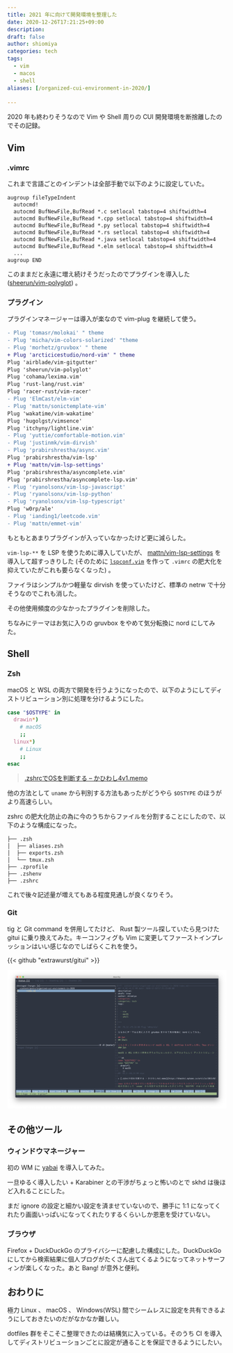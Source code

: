 ```yaml
---
title: 2021 年に向けて開発環境を整理した
date: 2020-12-26T17:21:25+09:00
description:
draft: false
author: shiomiya
categories: tech
tags:
  - vim
  - macos
  - shell
aliases: [/organized-cui-environment-in-2020/]

---
```


2020 年も終わりそうなので Vim や Shell 周りの CUI 開発環境を断捨離したのでその記録。

## Vim

### .vimrc

これまで言語ごとのインデントは全部手動で以下のように設定していた。

```viml
augroup fileTypeIndent
  autocmd!
  autocmd BufNewFile,BufRead *.c setlocal tabstop=4 shiftwidth=4
  autocmd BufNewFile,BufRead *.cpp setlocal tabstop=4 shiftwidth=4
  autocmd BufNewFile,BufRead *.py setlocal tabstop=4 shiftwidth=4
  autocmd BufNewFile,BufRead *.rs setlocal tabstop=4 shiftwidth=4
  autocmd BufNewFile,BufRead *.java setlocal tabstop=4 shiftwidth=4
  autocmd BufNewFile,BufRead *.elm setlocal tabstop=4 shiftwidth=4
  ...
augroup END
```

このままだと永遠に増え続けそうだったのでプラグインを導入した ([sheerun/vim-polyglot](https://github.com/sheerun/vim-polyglot)) 。

### プラグイン

プラグインマネージャーは導入が楽なので vim-plug を継続して使う。

```diff
- Plug 'tomasr/molokai' " theme
- Plug 'micha/vim-colors-solarized' "theme
- Plug 'morhetz/gruvbox' " theme
+ Plug 'arcticicestudio/nord-vim' " theme
Plug 'airblade/vim-gitgutter'
Plug 'sheerun/vim-polyglot'
Plug 'cohama/lexima.vim'
Plug 'rust-lang/rust.vim'
Plug 'racer-rust/vim-racer'
- Plug 'ElmCast/elm-vim'
- Plug 'mattn/sonictemplate-vim'
Plug 'wakatime/vim-wakatime'
Plug 'hugolgst/vimsence'
Plug 'itchyny/lightline.vim'
- Plug 'yuttie/comfortable-motion.vim'
- Plug 'justinmk/vim-dirvish'
- Plug 'prabirshrestha/async.vim'
Plug 'prabirshrestha/vim-lsp'
+ Plug 'mattn/vim-lsp-settings'
Plug 'prabirshrestha/asyncomplete.vim'
Plug 'prabirshrestha/asyncomplete-lsp.vim'
- Plug 'ryanolsonx/vim-lsp-javascript'
- Plug 'ryanolsonx/vim-lsp-python'
- Plug 'ryanolsonx/vim-lsp-typescript'
Plug 'w0rp/ale'
- Plug 'ianding1/leetcode.vim'
- Plug 'mattn/emmet-vim'
```

もともとあまりプラグインが入っていなかったけど更に減らした。

`vim-lsp-**` を LSP を使うために導入していたが、 [mattn/vim-lsp-settings](https://github.com/mattn/vim-lsp-settings) を導入して超すっきりした (そのために [`lspconf.vim`](https://github.com/shiomiyan/.dotfiles/blob/master/.vim/userautoload/lspconf.vim) を作って `.vimrc` の肥大化を抑えていたがこれも要らなくなった) 。

ファイラはシンプルかつ軽量な dirvish を使っていたけど、標準の netrw で十分そうなのでこれも消した。

その他使用頻度の少なかったプラグインを削除した。

ちなみにテーマはお気に入りの gruvbox をやめて気分転換に nord にしてみた。

## Shell

### Zsh

macOS と WSL の両方で開発を行うようになったので、以下のようにしてディストリビューション別に処理を分けるようにした。

```sh
case "$OSTYPE" in
  drawin*)
    # macOS
    ;;
  linux*)
    # Linux
    ;;
esac
```

> [.zshrcでOSを判断する – かひわし4v1.memo](https://khws4v1.myhome.cx/article/2015/02/zshrc%E3%81%A7os%E3%82%92%E5%88%A4%E6%96%AD%E3%81%99%E3%82%8B/)

他の方法として `uname` から判別する方法もあったがどうやら `$OSTYPE` のほうがより高速らしい。

zshrc の肥大化防止の為に今のうちからファイルを分割することにしたので、以下のような構成になった。

```
├── .zsh
│  ├── aliases.zsh
│  ├── exports.zsh
│  └── tmux.zsh
├── .zprofile
├── .zshenv
├── .zshrc
```

これで後々記述量が増えてもある程度見通しが良くなりそう。

### Git

tig と Git command を併用してたけど、 Rust 製ツール探していたら見つけた gitui に乗り換えてみた。キーコンフィグも Vim に変更してファーストインプレッションはいい感じなのでしばらくこれを使う。

{{< github "extrawurst/gitui" >}}

![](gitui.png)

## その他ツール

### ウィンドウマネージャー

初の WM に [yabai](https://github.com/koekeishiya/yabai) を導入してみた。

一旦ゆるく導入したい + Karabiner との干渉がちょっと怖いのとで skhd は後ほど入れることにした。

まだ ignore の設定と細かい設定を済ませていないので、勝手に 1:1 になってくれたり画面いっぱいになってくれたりするくらいしか恩恵を受けていない。

### ブラウザ

Firefox + DuckDuckGo のプライバシーに配慮した構成にした。DuckDuckGo にしてから検索結果に個人ブログがたくさん出てくるようになってネットサーフィンが楽しくなった。あと Bang! が意外と便利。

## おわりに

極力 Linux 、 macOS 、 Windows(WSL) 間でシームレスに設定を共有できるようにしておきたいのだがなかなか難しい。

dotfiles 群をそこそこ整理できたのは結構気に入っている。そのうち CI を導入してディストリビューションごとに設定が通ることを保証できるようにしたい。
